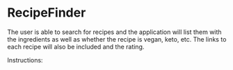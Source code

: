 # RecipeFinder
The user is able to search for recipes and the application will list them with the ingredients as well as whether the recipe is vegan, keto, etc. The links to each recipe will also be included and the rating.

Instructions:
